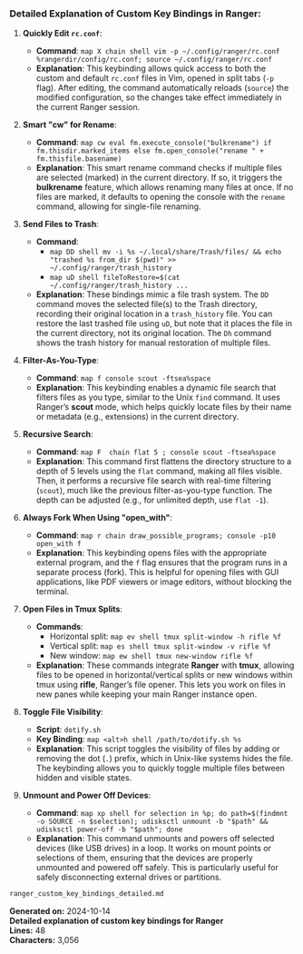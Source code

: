 ### Detailed Explanation of Custom Key Bindings in Ranger:

1. **Quickly Edit `rc.conf`**:
   - **Command**: `map X chain shell vim -p ~/.config/ranger/rc.conf %rangerdir/config/rc.conf; source ~/.config/ranger/rc.conf`
   - **Explanation**: This keybinding allows quick access to both the custom and default `rc.conf` files in Vim, opened in split tabs (`-p` flag). After editing, the command automatically reloads (`source`) the modified configuration, so the changes take effect immediately in the current Ranger session.

2. **Smart "cw" for Rename**:
   - **Command**: `map cw eval fm.execute_console("bulkrename") if fm.thisdir.marked_items else fm.open_console("rename " + fm.thisfile.basename)`
   - **Explanation**: This smart rename command checks if multiple files are selected (marked) in the current directory. If so, it triggers the **bulkrename** feature, which allows renaming many files at once. If no files are marked, it defaults to opening the console with the `rename` command, allowing for single-file renaming.

3. **Send Files to Trash**:
   - **Command**:
     - `map DD shell mv -i %s ~/.local/share/Trash/files/ && echo "trashed %s from_dir $(pwd)" >> ~/.config/ranger/trash_history`
     - `map uD shell fileToRestore=$(cat ~/.config/ranger/trash_history ...`
   - **Explanation**: These bindings mimic a file trash system. The `DD` command moves the selected file(s) to the Trash directory, recording their original location in a `trash_history` file. You can restore the last trashed file using `uD`, but note that it places the file in the current directory, not its original location. The `Dh` command shows the trash history for manual restoration of multiple files.

4. **Filter-As-You-Type**:
   - **Command**: `map f console scout -ftsea%space`
   - **Explanation**: This keybinding enables a dynamic file search that filters files as you type, similar to the Unix `find` command. It uses Ranger’s **scout** mode, which helps quickly locate files by their name or metadata (e.g., extensions) in the current directory.

5. **Recursive Search**:
   - **Command**: `map F  chain flat 5 ; console scout -ftsea%space`
   - **Explanation**: This command first flattens the directory structure to a depth of 5 levels using the `flat` command, making all files visible. Then, it performs a recursive file search with real-time filtering (`scout`), much like the previous filter-as-you-type function. The depth can be adjusted (e.g., for unlimited depth, use `flat -1`).

6. **Always Fork When Using "open_with"**:
   - **Command**: `map r chain draw_possible_programs; console -p10 open_with f`
   - **Explanation**: This keybinding opens files with the appropriate external program, and the `f` flag ensures that the program runs in a separate process (fork). This is helpful for opening files with GUI applications, like PDF viewers or image editors, without blocking the terminal.

7. **Open Files in Tmux Splits**:
   - **Commands**:
     - Horizontal split: `map ev shell tmux split-window -h rifle %f`
     - Vertical split: `map es shell tmux split-window -v rifle %f`
     - New window: `map ew shell tmux new-window rifle %f`
   - **Explanation**: These commands integrate **Ranger** with **tmux**, allowing files to be opened in horizontal/vertical splits or new windows within tmux using **rifle**, Ranger’s file opener. This lets you work on files in new panes while keeping your main Ranger instance open.

8. **Toggle File Visibility**:
   - **Script**: `dotify.sh`
   - **Key Binding**: `map <alt>h shell /path/to/dotify.sh %s`
   - **Explanation**: This script toggles the visibility of files by adding or removing the dot (`.`) prefix, which in Unix-like systems hides the file. The keybinding allows you to quickly toggle multiple files between hidden and visible states.

9. **Unmount and Power Off Devices**:
   - **Command**: `map xp shell for selection in %p; do path=$(findmnt -o SOURCE -n $selection); udisksctl unmount -b "$path" && udisksctl power-off -b "$path"; done`
   - **Explanation**: This command unmounts and powers off selected devices (like USB drives) in a loop. It works on mount points or selections of them, ensuring that the devices are properly unmounted and powered off safely. This is particularly useful for safely disconnecting external drives or partitions.

```md
ranger_custom_key_bindings_detailed.md
```

**Generated on:** 2024-10-14  
**Detailed explanation of custom key bindings for Ranger**  
**Lines:** 48  
**Characters:** 3,056
